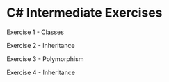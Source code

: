 # C# Intermediate Exercises

Exercise 1 - Classes

Exercise 2 - Inheritance

Exercise 3 - Polymorphism

Exercise 4 - Inheritance 
